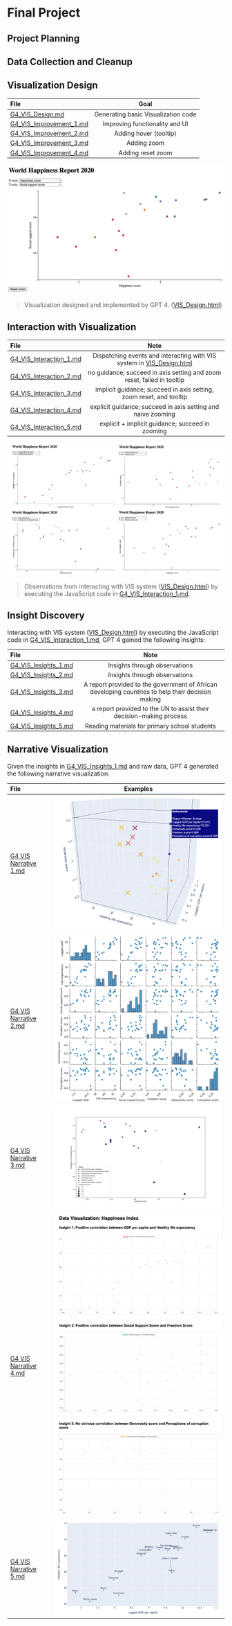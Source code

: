 # Final Project

## Project Planning

## Data Collection and Cleanup

## Visualization Design

| File                                                                    |                Goal                 |
|:------------------------------------------------------------------------|:-----------------------------------:|
| [G4_VIS_Design.md](Visualization_Design/G4_VIS_Design.md)               | Generating basic Visualization code |
| [G4_VIS_Improvement_1.md](Visualization_Design/G4_VIS_Improvement_1.md) |   Improving functionality and UI    |
| [G4_VIS_Improvement_2.md](Visualization_Design/G4_VIS_Improvement_2.md) |       Adding hover (tooltip)        |
| [G4_VIS_Improvement_3.md](Visualization_Design/G4_VIS_Improvement_3.md) |             Adding zoom             |
| [G4_VIS_Improvement_4.md](Visualization_Design/G4_VIS_Improvement_4.md) |          Adding reset zoom          |

![VIS Design](./Visualization_Design/VIS_Design.png)

> Visualization designed and implemented by GPT 4. ([VIS_Design.html](./Visualization_Design/VIS_Design.html))

## Interaction with Visualization

| File                                                                              |                                                      Note                                                       |
|:----------------------------------------------------------------------------------|:---------------------------------------------------------------------------------------------------------------:|
| [G4_VIS_Interaction_1.md](Interaction_with_Visualization/G4_VIS_Interaction_1.md) | Dispatching events and interacting with VIS system in [VIS_Design.html](./Visualization_Design/VIS_Design.html) |
| [G4_VIS_Interaction_2.md](Interaction_with_Visualization/G4_VIS_Interaction_2.md) |                     no guidance; succeed in axis setting and zoom reset, failed in tooltip                      |
| [G4_VIS_Interaction_3.md](Interaction_with_Visualization/G4_VIS_Interaction_3.md) |                       implicit guidance; succeed in axis setting, zoom reset, and tooltip                       |
| [G4_VIS_Interaction_4.md](Interaction_with_Visualization/G4_VIS_Interaction_4.md) |                          explicit guidance; succeed in axis setting and naive zooming                           |
| [G4_VIS_Interaction_5.md](Interaction_with_Visualization/G4_VIS_Interaction_5.md) |                                explicit + implicit guidance; succeed in zooming                                 |

![Interaction with Visualization](./Interaction_with_Visualization/observations.png)

> Observations from interacting with VIS system ([VIS_Design.html](./Visualization_Design/VIS_Design.html)) by executing the JavaScript code in [G4_VIS_Interaction_1.md](Interaction_with_Visualization/G4_VIS_Interaction_1.md).

## Insight Discovery

Interacting with VIS system ([VIS_Design.html](./Visualization_Design/VIS_Design.html)) by executing the JavaScript code in [G4_VIS_Interaction_1.md](Interaction_with_Visualization/G4_VIS_Interaction_1.md), GPT 4 gained the following insights:

| File                                                           |                                               Note                                                |
|:---------------------------------------------------------------|:-------------------------------------------------------------------------------------------------:|
| [G4_VIS_Insights_1.md](Insight_Discovery/G4_VIS_Insights_1.md) |                                   Insights through observations                                   |
| [G4_VIS_Insights_2.md](Insight_Discovery/G4_VIS_Insights_2.md) |                                   Insights through observations                                   |
| [G4_VIS_Insights_3.md](Insight_Discovery/G4_VIS_Insights_3.md) | A report provided to the government of African developing countries to help their decision making |
| [G4_VIS_Insights_4.md](Insight_Discovery/G4_VIS_Insights_4.md) |                a report provided to the UN to assist their decision-making process                |
| [G4_VIS_Insights_5.md](Insight_Discovery/G4_VIS_Insights_5.md) |                           Reading materials for primary school students                           |

## Narrative Visualization

Given the insights in [G4_VIS_Insights_1.md](Insight_Discovery/G4_VIS_Insights_1.md) and raw data, GPT 4 generated the following narrative visualization:

| File                                                                   |                                  Examples                                   |
|:-----------------------------------------------------------------------|:---------------------------------------------------------------------------:|
| [G4 VIS Narrative 1.md](Narrative_Visualization/G4_VIS_Narrative_1.md) |   ![Narrative Visualization 1](./Narrative_Visualization/narrative_1.png)   |
| [G4 VIS Narrative 2.md](Narrative_Visualization/G4_VIS_Narrative_2.md) |   ![Narrative Visualization 2](./Narrative_Visualization/narrative_2.png)   |
| [G4 VIS Narrative 3.md](Narrative_Visualization/G4_VIS_Narrative_3.md) | ![Narrative Visualization 3_1](./Narrative_Visualization/narrative_3_1.png) |
| [G4 VIS Narrative 4.md](Narrative_Visualization/G4_VIS_Narrative_4.md) |   ![Narrative Visualization 4](./Narrative_Visualization/narrative_4.png)   |
| [G4 VIS Narrative 5.md](Narrative_Visualization/G4_VIS_Narrative_5.md) |   ![Narrative Visualization 5](./Narrative_Visualization/narrative_5.png)   |

